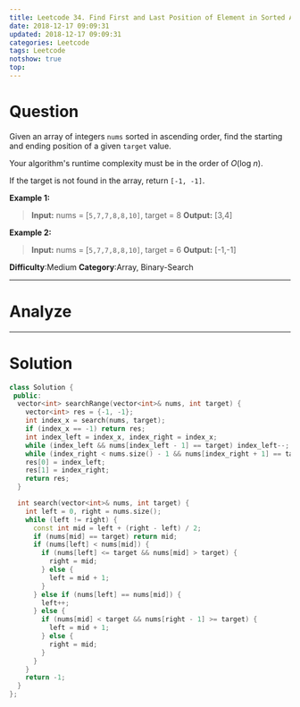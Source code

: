 ```yaml
---
title: Leetcode 34. Find First and Last Position of Element in Sorted Array
date: 2018-12-17 09:09:31
updated: 2018-12-17 09:09:31
categories: Leetcode
tags: Leetcode
notshow: true
top:
---
```


# Question

Given an array of integers  `nums`  sorted in ascending order, find the starting and ending position of a given  `target`  value.

Your algorithm's runtime complexity must be in the order of  _O_(log  _n_).

If the target is not found in the array, return  `[-1, -1]`.

**Example 1:**

> **Input:** nums = [`5,7,7,8,8,10]`, target = 8
> **Output:** [3,4]

**Example 2:**

> **Input:** nums = [`5,7,7,8,8,10]`, target = 6
> **Output:** [-1,-1]

**Difficulty**:Medium
**Category**:Array, Binary-Search

<!-- more -->

------------

# Analyze

------------

# Solution

```cpp
class Solution {
 public:
  vector<int> searchRange(vector<int>& nums, int target) {
    vector<int> res = {-1, -1};
    int index_x = search(nums, target);
    if (index_x == -1) return res;
    int index_left = index_x, index_right = index_x;
    while (index_left && nums[index_left - 1] == target) index_left--;
    while (index_right < nums.size() - 1 && nums[index_right + 1] == target) index_right++;
    res[0] = index_left;
    res[1] = index_right;
    return res;
  }

  int search(vector<int>& nums, int target) {
    int left = 0, right = nums.size();
    while (left != right) {
      const int mid = left + (right - left) / 2;
      if (nums[mid] == target) return mid;
      if (nums[left] < nums[mid]) {
        if (nums[left] <= target && nums[mid] > target) {
          right = mid;
        } else {
          left = mid + 1;
        }
      } else if (nums[left] == nums[mid]) {
        left++;
      } else {
        if (nums[mid] < target && nums[right - 1] >= target) {
          left = mid + 1;
        } else {
          right = mid;
        }
      }
    }
    return -1;
  }
};
```